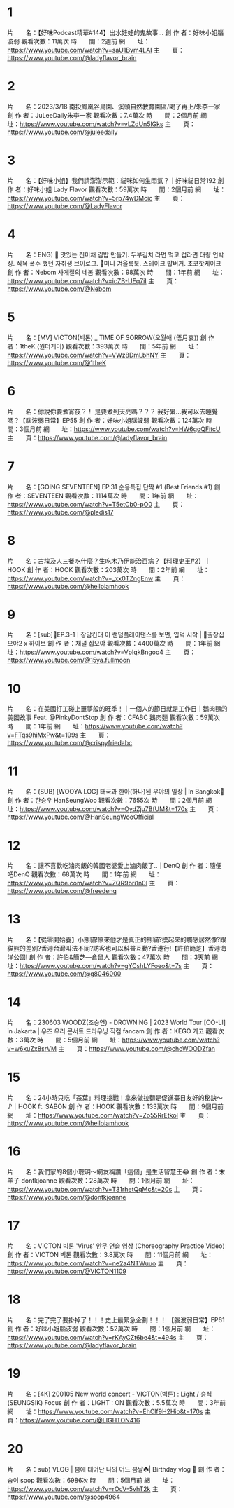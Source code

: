 # 1
片　　名：【好味Podcast精華#144】出水娃娃的鬼故事...
創 作 者：好味小姐腦波弱
觀看次數：11萬次
時　　間：2週前
網　　址：https://www.youtube.com/watch?v=saU1Bvm4LAI
主　　頁：https://www.youtube.com/@ladyflavor_brain

# 2
片　　名：2023/3/18 南投鳳凰谷鳥園、溪頭自然教育園區/喝了再上/朱李一家
創 作 者：JuLeeDaily朱李一家
觀看次數：7.4萬次
時　　間：2個月前
網　　址：https://www.youtube.com/watch?v=vLZdUn5lGks
主　　頁：https://www.youtube.com/@juleedaily

# 3
片　　名：【好味小姐】我們請澎澎示範：貓咪如何生悶氣？｜好味貓日常192
創 作 者：好味小姐 Lady Flavor
觀看次數：59萬次
時　　間：2個月前
網　　址：https://www.youtube.com/watch?v=5rp74wDMcic
主　　頁：https://www.youtube.com/@LadyFlavor

# 4
片　　名：ENG) 🥞 맛있는 진미채 김밥 만들기. 두부김치 라면 먹고 컵라면 대량 언박싱. 식욕 폭주 했던 자취생 브이로그. 👚미니 겨울룩북. 스테이크 밥버거. 초코핫케이크
創 作 者：Nebom 사계절의 네봄
觀看次數：98萬次
時　　間：1年前
網　　址：https://www.youtube.com/watch?v=icZB-UEq7iI
主　　頁：https://www.youtube.com/@Nebom

# 5
片　　名：[MV] VICTON(빅톤) _ TIME OF SORROW(오월애 (俉月哀))
創 作 者：1theK (원더케이)
觀看次數：393萬次
時　　間：5年前
網　　址：https://www.youtube.com/watch?v=VWz8DmLbhNY
主　　頁：https://www.youtube.com/@1theK

# 6
片　　名：你說你要煮宵夜？！ 是要煮到天亮嗎？？？ 我好累...我可以去睡覺嗎？【腦波弱日常】EP55
創 作 者：好味小姐腦波弱
觀看次數：124萬次
時　　間：3個月前
網　　址：https://www.youtube.com/watch?v=HW6goQFitcU
主　　頁：https://www.youtube.com/@ladyflavor_brain

# 7
片　　名：[GOING SEVENTEEN] EP.31 순응특집 단짝 #1 (Best Friends #1)
創 作 者：SEVENTEEN
觀看次數：1114萬次
時　　間：1年前
網　　址：https://www.youtube.com/watch?v=T5etCb0-pO0
主　　頁：https://www.youtube.com/@pledis17

# 8
片　　名：古埃及人三餐吃什麼？生吃木乃伊能治百病？【料理史王#2】｜HOOK
創 作 者：HOOK
觀看次數：203萬次
時　　間：2年前
網　　址：https://www.youtube.com/watch?v=_xx0TZngEnw
主　　頁：https://www.youtube.com/@helloiamhook

# 9
片　　名：[sub]🧳EP.3-1ㅣ장담컨대 이 랜덤플레이댄스를 보면, 입덕 시작 | 🧳출장십오야2 x 하이브
創 作 者：채널 십오야
觀看次數：4400萬次
時　　間：1年前
網　　址：https://www.youtube.com/watch?v=VpIqkBngoo4
主　　頁：https://www.youtube.com/@15ya.fullmoon

# 10
片　　名：在美國打工碰上噩夢般的旺季！｜一個人的節日就是工作日｜鵝肉麵的美國故事 Feat. @PinkyDontStop
創 作 者：CFABC 鵝肉麵
觀看次數：59萬次
時　　間：1年前
網　　址：https://www.youtube.com/watch?v=FTqs9hiMxPw&t=199s
主　　頁：https://www.youtube.com/@crispyfriedabc

# 11
片　　名：(SUB) [WOOYA LOG] 태국과 한아(하나)된 우야의 일상 | In Bangkok👋
創 作 者：한승우 HanSeungWoo
觀看次數：7655次
時　　間：2個月前
網　　址：https://www.youtube.com/watch?v=OydZju7BfUM&t=170s
主　　頁：https://www.youtube.com/@HanSeungWooOfficial

# 12
片　　名：讓不喜歡吃滷肉飯的韓國老婆愛上滷肉飯了..｜DenQ
創 作 者：隨便吧DenQ 
觀看次數：68萬次
時　　間：1年前
網　　址：https://www.youtube.com/watch?v=ZQR9bri1n0I
主　　頁：https://www.youtube.com/@freedenq

# 13
片　　名：【從零開始養】小熊貓!原來他才是真正的熊貓?摸起來的觸感居然像?跟貓熊的差別?香港台灣叫法不同?訪客也可以科普互動?香港行!【許伯簡芝】香港海洋公園!
創 作 者：許伯&簡芝—倉鼠人
觀看次數：47萬次
時　　間：3天前
網　　址：https://www.youtube.com/watch?v=gYCshLYFoeo&t=7s
主　　頁：https://www.youtube.com/@g8046000


# 14
片　　名：230603 WOODZ(조승연) - DROWNING | 2023 World Tour [OO-LI] in Jakarta | 우즈 우리 콘서트 드라우닝 직캠 fancam
創 作 者：KEGO 케고
觀看次數：3萬次
時　　間：5個月前
網　　址：https://www.youtube.com/watch?v=w6xuZx8srVM
主　　頁：https://www.youtube.com/@choWOODZfan

# 15
片　　名：24小時只吃「茶葉」料理挑戰！拿來做拉麵是促進臺日友好的秘訣～♪｜HOOK ft. SABON
創 作 者：HOOK
觀看次數：133萬次
時　　間：9個月前
網　　址：https://www.youtube.com/watch?v=Zo55RrEtkoI
主　　頁：https://www.youtube.com/@helloiamhook

# 16
片　　名：我們家的8個小聰明～網友稱讚「這個」是生活智慧王😂
創 作 者：末羊子 dontkjoanne
觀看次數：28萬次
時　　間：1個月前
網　　址：https://www.youtube.com/watch?v=T31rhetQqMc&t=20s
主　　頁：https://www.youtube.com/@dontkjoanne

# 17
片　　名：VICTON 빅톤 'Virus' 안무 연습 영상 (Choreography Practice Video)
創 作 者：VICTON 빅톤 
觀看次數：3.8萬次
時　　間：11個月前
網　　址：https://www.youtube.com/watch?v=ne2a4NTWuuo
主　　頁：https://www.youtube.com/@VICTON1109

# 18
片　　名：完了完了要掛掉了！！！史上最緊急企劃！！！ 【腦波弱日常】EP61
創 作 者：好味小姐腦波弱
觀看次數：52萬次
時　　間：1個月前
網　　址：https://www.youtube.com/watch?v=rKAyCZt6be4&t=494s
主　　頁：https://www.youtube.com/@ladyflavor_brain

# 19
片　　名：[4K] 200105 New world concert - VICTON(빅톤) : Light / 승식(SEUNGSIK) Focus
創 作 者：LIGHT : ON
觀看次數：5.5萬次
時　　間：3年前
網　　址：https://www.youtube.com/watch?v=EhClf9H2Hio&t=170s
主　　頁：https://www.youtube.com/@LIGHTON416

# 20
片　　名：sub) VLOG | 봄에 태어난 나의 어느 봄날☘️| Birthday vlog 🎂
創 作 者：숩이 soop
觀看次數：6986次
時　　間：5個月前
網　　址：https://www.youtube.com/watch?v=rOcV-5vhT2k
主　　頁：https://www.youtube.com/@soop4964





